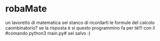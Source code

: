 # robaMate
un lavoretto di matematica
sei stanco di ricordarti le formule del calcolo caombinatorio? se la risposta è sì questo programmino fa per tè!!!
con il #comando python3 main.py# sei salvo :)
